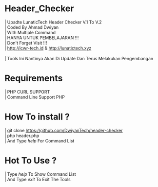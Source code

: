 # Header_Checker
| Upadte LunaticTech Header Checker V.1 To V.2 <br>
|  Coded By Ahmad Dwiyan <br>
|  With Multiple Command 
<br>| HANYA UNTUK PEMBELAJARAN !!!
<br>|  Don't Forget Visit !!! 
<br>|  http://icwr-tech.id & http://lunatictech.xyz                 
<br>|  Tools Ini Nantinya Akan Di Update Dan Terus Melakukan Pengembangan

# Requirements 
| PHP CURL SUPPORT
<br>| Command Line Support PHP 

# How To install ?
| git clone https://github.com/DwiyanTech/header-checker
<br>| php header.php <br>
| And Type *help* For Command List 

# Hot To Use ?
|  Type *help* To Show Command  List <br>
|  And Type *exit* To Exit The Tools <br> 
